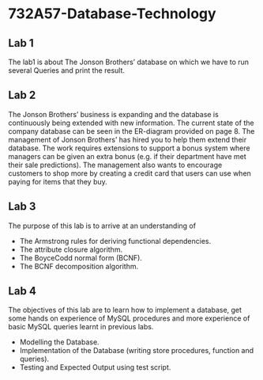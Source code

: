 # 732A57-Database-Technology

## Lab 1
The lab1 is about The Jonson Brothers’ database on which we have to run several Queries and print the result.

## Lab 2
The Jonson Brothers’ business is expanding and the database is continuously being extended with new information. The current state of the company database can be seen in the ER-diagram provided on page 8. The management of Jonson Brothers’ has hired you to help them extend their database. The work requires extensions to support a bonus system where managers can be given an extra bonus (e.g. if their department have met their sale predictions). The management also wants to encourage customers to shop more by creating a credit card that users can use when paying for items that they buy. 

## Lab 3
The purpose of this lab is to arrive at an understanding of 
* The Armstrong rules for deriving functional dependencies.
* The attribute closure algorithm.
* The BoyceCodd normal form (BCNF).
* The BCNF decomposition algorithm.

## Lab 4
The objectives of this lab are to learn how to implement a database, get some hands on experience of MySQL procedures and more experience of basic MySQL queries learnt in previous labs.

* Modelling the Database.
* Implementation of the Database (writing store procedures, function and queries).
* Testing and Expected Output using test script.
